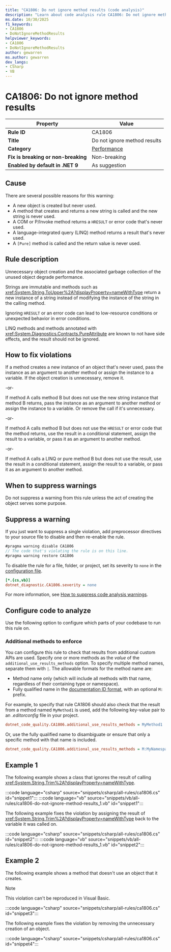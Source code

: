 ```yaml
---
title: "CA1806: Do not ignore method results (code analysis)"
description: "Learn about code analysis rule CA1806: Do not ignore method results"
ms.date: 10/30/2025
f1_keywords:
- CA1806
- DoNotIgnoreMethodResults
helpviewer_keywords:
- CA1806
- DoNotIgnoreMethodResults
author: gewarren
ms.author: gewarren
dev_langs:
- CSharp
- VB
---
```

# CA1806: Do not ignore method results

| Property                            | Value                                  |
|-------------------------------------|----------------------------------------|
| **Rule ID**                         | CA1806                                 |
| **Title**                           | Do not ignore method results           |
| **Category**                        | [Performance](performance-warnings.md) |
| **Fix is breaking or non-breaking** | Non-breaking                           |
| **Enabled by default in .NET 9**    | As suggestion                          |

## Cause

There are several possible reasons for this warning:

- A new object is created but never used.
- A method that creates and returns a new string is called and the new string is never used.
- A COM or P/Invoke method returns a `HRESULT` or error code that's never used.
- A language-integrated query (LINQ) method returns a result that's never used.
- A `[Pure]` method is called and the return value is never used.

## Rule description

Unnecessary object creation and the associated garbage collection of the unused object degrade performance.

Strings are immutable and methods such as <xref:System.String.ToUpper%2A?displayProperty=nameWithType> return a new instance of a string instead of modifying the instance of the string in the calling method.

Ignoring `HRESULT` or an error code can lead to low-resource conditions or unexpected behavior in error conditions.

LINQ methods and methods annotated with <xref:System.Diagnostics.Contracts.PureAttribute> are known to not have side effects, and the result should not be ignored.

## How to fix violations

If a method creates a new instance of an object that's never used, pass the instance as an argument to another method or assign the instance to a variable. If the object creation is unnecessary, remove it.

-or-

If method A calls method B but does not use the new string instance that method B returns, pass the instance as an argument to another method or assign the instance to a variable. Or remove the call if it's unnecessary.

-or-

If method A calls method B but does not use the `HRESULT` or error code that the method returns, use the result in a conditional statement, assign the result to a variable, or pass it as an argument to another method.

-or-

If method A calls a LINQ or pure method B but does not use the result, use the result in a conditional statement, assign the result to a variable, or pass it as an argument to another method.

## When to suppress warnings

Do not suppress a warning from this rule unless the act of creating the object serves some purpose.

## Suppress a warning

If you just want to suppress a single violation, add preprocessor directives to your source file to disable and then re-enable the rule.

```csharp
#pragma warning disable CA1806
// The code that's violating the rule is on this line.
#pragma warning restore CA1806
```

To disable the rule for a file, folder, or project, set its severity to `none` in the [configuration file](../configuration-files.md).

```ini
[*.{cs,vb}]
dotnet_diagnostic.CA1806.severity = none
```

For more information, see [How to suppress code analysis warnings](../suppress-warnings.md).

## Configure code to analyze

Use the following option to configure which parts of your codebase to run this rule on.

### Additional methods to enforce

You can configure this rule to check that results from additional custom APIs are used. Specify one or more methods as the *value* of the `additional_use_results_methods` option. To specify multiple method names, separate them with `|`. The allowable formats for the method name are:

- Method name only (which will include all methods with that name, regardless of their containing type or namespace).
- Fully qualified name in the [documentation ID format](/dotnet/csharp/language-reference/language-specification/documentation-comments#d4-processing-the-documentation-file), with an optional `M:` prefix.

For example, to specify that rule CA1806 should also check that the result from a method named `MyMethod1` is used, add the following key-value pair to an *.editorconfig* file in your project.

```ini
dotnet_code_quality.CA1806.additional_use_results_methods = MyMethod1
```

Or, use the fully qualified name to disambiguate or ensure that only a specific method with that name is included.

```ini
dotnet_code_quality.CA1806.additional_use_results_methods = M:MyNamespace.MyType.MyMethod1(ParamType)
```

## Example 1

The following example shows a class that ignores the result of calling <xref:System.String.Trim%2A?displayProperty=nameWithType>.

:::code language="csharp" source="snippets/csharp/all-rules/ca1806.cs" id="snippet1":::
:::code language="vb" source="snippets/vb/all-rules/ca1806-do-not-ignore-method-results_1.vb" id="snippet1":::

The following example fixes the violation by assigning the result of <xref:System.String.Trim%2A?displayProperty=nameWithType> back to the variable it was called on.

:::code language="csharp" source="snippets/csharp/all-rules/ca1806.cs" id="snippet2":::
:::code language="vb" source="snippets/vb/all-rules/ca1806-do-not-ignore-method-results_1.vb" id="snippet2":::

## Example 2

The following example shows a method that doesn't use an object that it creates.

> [!NOTE]
> This violation can't be reproduced in Visual Basic.

:::code language="csharp" source="snippets/csharp/all-rules/ca1806.cs" id="snippet3":::

The following example fixes the violation by removing the unnecessary creation of an object.

:::code language="csharp" source="snippets/csharp/all-rules/ca1806.cs" id="snippet4":::
